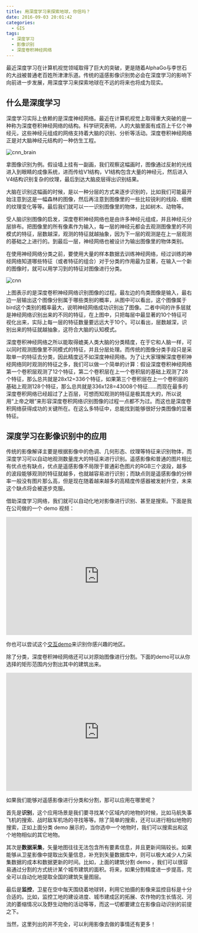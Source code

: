 ```yaml
---
title: 用深度学习来探索地球，你信吗？
date: 2016-09-03 20:01:42
categories:
  - GIS
tags:
  - 深度学习
  - 影像识别
  - 深度卷积神经网络
---
```


最近深度学习在计算机视觉领域取得了巨大的突破，更是随着AlphaGo与李世石的大战被普通老百姓所津津乐道。传统的遥感影像识别势必会在深度学习的影响下向前进一步发展，用深度学习来探索地球在不远的将来也将成为现实。

<!-- more -->

## 什么是深度学习
深度学习实际上依赖的是深度神经网络。最近在计算机视觉上取得重大突破的是一种称为深度卷积神经网络的结构。科学研究表明，人的大脑里面有成百上千亿个神经元，这些神经元组成的网络支持着大脑的识别、分析等活动。深度卷积神经网络正是对大脑神经元结构的一种仿生工程。

![cnn_brain](/images/blogs/deep-learning-intro/cnn_brain.png)

拿图像识别为例。假设墙上挂有一副画，我们观察这幅画时，图像通过反射的光线进入到眼睛的成像系统，进而传给V1结构，V1结构包含大量的神经元，然后进入V4结构识别复杂的纹理，最后到达大脑皮层得出识别结果。

大脑在识别这幅画的时候，是以一种分层的方式来逐步识别的，比如我们可能最开始注意到这是一幅森林的图像，然后再注意到图像里的一些比较锐利的线段、细微的纹理变化等等。最后我们就可以一一识别图像里的物体，比如树木、动物等。

受人脑识别图像的启发，深度卷积神经网络也是由许多神经元组成，并且神经元分层排布。把图像里的所有像素作为输入，每一层的神经元都会去观测图像里的不同模式的特征，层数越深，观测的特征就越抽象，因为下一层的观测是在上一层观测的基础之上进行的。到最后一层，神经网络也被设计为输出图像里的物体类别。

在使用神经网络分类之前，要使用大量的样本数据去训练神经网络，经过训练的神经网络知道哪些特征（或者特征的组合）对于分类的作用最为显著，在输入一个新的图像时，就可以用学习到的特征对图像进行分类。

![cnn](/images/blogs/deep-learning-intro/cnn.png)

上图表示的是深度卷积神经网络识别图像的过程。最左边的鸟类图像是输入，最右边一层输出这个图像分别属于哪些类别的概率，从图中可以看出，这个图像属于bird这个类别的概率最大，说明神经网络成功识别出了图像。二者中间的许多层就是神经网络识别出来的不同的特征，在上图中，只把每层中最显著的10个特征可视化出来，实际上每一层的特征数量要远远大于10个。可以看出，层数越深，识别出来的特征就越抽象，这符合大脑的认知模式。

深度卷积神经网络之所以能取得媲美人类大脑的分类精度，在于它和人脑一样，可以同时观测图像里不同模式的特征，并且分层处理。而传统的图像分类手段只是采取单一的特征去分类，因此精度远不如深度神经网络。为了让大家理解深度卷积神经网络同时观测的特征之多，我们可以做一个简单的计算：假设深度卷积神经网络第一个卷积层观测了12个特征，第二个卷积层在上一个卷积层的基础上观测了28个特征，那么总共就是28x12=336个特征，如果第三个卷积层在上一个卷积层的基础上观测128个特征，那么总共就是336x128=43008个特征......而现在最多的深度卷积网络已经超过了上百层，可想而知观测的特征是极其庞大的，所以说用“上帝之眼”来形容深度卷积网络识别图像的过程一点都不为过。而这也是深度卷积网络获得成功的关键所在。在这么多特征中，总能找到能够很好分类图像的显著特征。


## 深度学习在影像识别中的应用
传统的影像解译主要是根据影像中的色调、几何形态、纹理等特征来识别物体，而深度学习可以自动地观测数量庞大的特征来进行识别。遥感影像和普通的图片相比有优点也有缺点，优点是遥感影像不局限于普通彩色图片的RGB三个波段，越多的波段能够观测的特征就越多，也就越容易进行识别；而缺点则是遥感影像的分辨率一般没有图片那么高，但是现在随着越来越多的高精度传感器被发射升空，未来这个缺点将会被逐步克服。

借助深度学习网络，我们就可以自动化地对影像进行识别、甚至是搜索。下面是我在公司做的一个 demo 视频：
<iframe height=320 width=100% src="http://player.youku.com/embed/XMTY2NzQ2NTYyNA==" frameborder=0 allowfullscreen></iframe>

你也可以尝试这个[交互demo](http://demo.geohey.com/terrain-context/2)来识别你感兴趣的地区。

除了分类，深度卷积神经网络还可以对原始图像进行分割。下面的demo可以从你选择的矩形范围内分割出其中的建筑出来。

<iframe height=320 width=100% src="http://demo.geohey.com:8898/" frameborder=0 allowfullscreen></iframe>


如果我们能够对遥感影像进行分类和分割，那可以应用在哪里呢？

首先是**识别**，这个应用场景是我们要寻找某个区域内的地物的时候，比如马航失事飞机的搜索、战时敌军机场的寻找等等。除了简单的搜索，还可以进行相似地物的搜索，正如上面分类 demo 展示的，当你选中一个地物时，我们可以搜索出和这个地物相似的其它地物。

其次是**数据采集**，矢量地图往往无法包含所有要素信息，并且更新间隔较长。如果能够从卫星影像中提取出矢量信息，补充到矢量数据库中，则可以极大减少人力采集数据的成本和数据更新的时间。比如，上面的建筑分割 demo ，我们可以很容易通过分割的方式统计某个城市建筑的面积。将来，如果分割精度进一步提高，完全可以自动化地提取全国的建筑矢量图层。

最后是**监控**，卫星在空中每天围绕着地球转，利用它拍摄的影像来监控目标是十分合适的。比如，监控工地的建设进度、城市建成区的拓展、农作物的生长情况、河流的萎缩情况以及野生动物的活动等等，而这一切都要建立在影像自动识别的前提之下。

当然，这里列出的并不完全，可以利用影像去做的事情还有更多！
